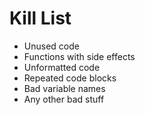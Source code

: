 Kill List
=========
* Unused code
* Functions with side effects
* Unformatted code
* Repeated code blocks
* Bad variable names
* Any other bad stuff
